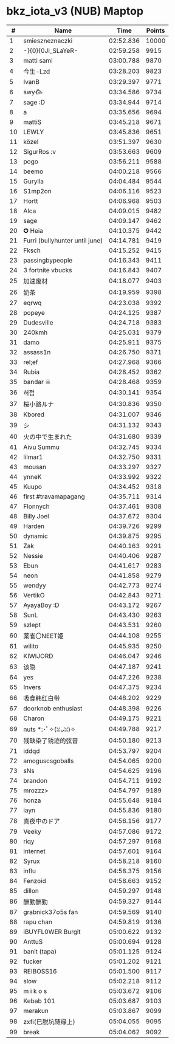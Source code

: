# bkz_iota_v3 (NUB) Maptop

|  # | Name | Time | Points |
|-------------- | -------------- | -------------- | -------------- | 
| 1 | smieszneznaczki | 02:52.836 | 10000 | 
| 2 | -}{0}{0JI_SLaYeR- | 02:59.258 | 9915 | 
| 3 | matti sami | 03:00.788 | 9870 | 
| 4 | 今生-Lzd | 03:28.203 | 9823 | 
| 5 | IvanB | 03:29.397 | 9771 | 
| 6 | swy𐂃 | 03:34.586 | 9734 | 
| 7 | sage :D | 03:34.944 | 9714 | 
| 8 | a | 03:35.656 | 9694 | 
| 9 | mattiS | 03:45.218 | 9671 | 
| 10 | LEWLY | 03:45.836 | 9651 | 
| 11 | közel | 03:51.397 | 9630 | 
| 12 | SigurRos :v | 03:53.663 | 9609 | 
| 13 | pogo | 03:56.211 | 9588 | 
| 14 | beemo | 04:00.218 | 9566 | 
| 15 | Gurylla | 04:04.484 | 9544 | 
| 16 | S1mp2on | 04:06.116 | 9523 | 
| 17 | Hortt | 04:06.968 | 9503 | 
| 18 | Alca | 04:09.015 | 9482 | 
| 19 | sage | 04:09.147 | 9462 | 
| 20 | ✪ Heia | 04:10.375 | 9442 | 
| 21 | Furri (bullyhunter until june) | 04:14.781 | 9419 | 
| 22 | Fksch | 04:15.252 | 9415 | 
| 23 | passingbypeople | 04:16.343 | 9411 | 
| 24 | 3 fortnite vbucks | 04:16.843 | 9407 | 
| 25 | 加速废材 | 04:18.077 | 9403 | 
| 26 | 奶茶 | 04:19.959 | 9398 | 
| 27 | eqrwq | 04:23.038 | 9392 | 
| 28 | popeye | 04:24.125 | 9387 | 
| 29 | Dudesville | 04:24.718 | 9383 | 
| 30 | 240kmh | 04:25.031 | 9379 | 
| 31 | damo | 04:25.911 | 9375 | 
| 32 | assass1n | 04:26.750 | 9371 | 
| 33 | rel;ef | 04:27.968 | 9366 | 
| 34 | Rubia | 04:28.452 | 9362 | 
| 35 | bandar ☠ | 04:28.468 | 9359 | 
| 36 | 허접 | 04:30.141 | 9354 | 
| 37 | 桜小路ルナ | 04:30.836 | 9350 | 
| 38 | Kbored | 04:31.007 | 9346 | 
| 39 | シ | 04:31.132 | 9343 | 
| 40 | 火の中で生まれた | 04:31.680 | 9339 | 
| 41 | Aivu Summu | 04:32.745 | 9334 | 
| 42 | lilmar1 | 04:32.750 | 9331 | 
| 43 | mousan | 04:33.297 | 9327 | 
| 44 | ynneK | 04:33.992 | 9322 | 
| 45 | Kuupo | 04:34.452 | 9318 | 
| 46 | first #travamapagang | 04:35.711 | 9314 | 
| 47 | Flonnych | 04:37.461 | 9308 | 
| 48 | Billy Joel | 04:37.672 | 9304 | 
| 49 | Harden | 04:39.726 | 9299 | 
| 50 | dynamic | 04:39.875 | 9295 | 
| 51 | Zak | 04:40.163 | 9291 | 
| 52 | Nessie | 04:40.406 | 9287 | 
| 53 | Ebun | 04:41.617 | 9283 | 
| 54 | neon | 04:41.858 | 9279 | 
| 55 | wendyy | 04:42.773 | 9274 | 
| 56 | VertikO | 04:42.843 | 9271 | 
| 57 | AyayaBoy :D | 04:43.172 | 9267 | 
| 58 | SunL | 04:43.430 | 9263 | 
| 59 | szlept | 04:43.531 | 9260 | 
| 60 | 薬雀〇NEET姬 | 04:44.108 | 9255 | 
| 61 | wilito | 04:45.935 | 9250 | 
| 62 | KIWIJORD | 04:46.047 | 9246 | 
| 63 | 该隐 | 04:47.187 | 9241 | 
| 64 | yes | 04:47.226 | 9238 | 
| 65 | Invers | 04:47.375 | 9234 | 
| 66 | 吸食韩红白带 | 04:48.202 | 9229 | 
| 67 | doorknob enthusiast | 04:48.398 | 9226 | 
| 68 | Charon | 04:49.175 | 9221 | 
| 69 | nuts *:･ﾟ✧(ꈍᴗꈍ)✧ | 04:49.788 | 9217 | 
| 70 | 残缺染了锈迹的弦音 | 04:50.180 | 9213 | 
| 71 | iddqd | 04:53.797 | 9204 | 
| 72 | amoguscsgoballs | 04:54.065 | 9200 | 
| 73 | sNs | 04:54.625 | 9196 | 
| 74 | brandon | 04:54.711 | 9192 | 
| 75 | mrozzz> | 04:54.797 | 9189 | 
| 76 | honza | 04:55.648 | 9184 | 
| 77 | iayn | 04:55.836 | 9180 | 
| 78 | 真夜中のドア | 04:56.156 | 9177 | 
| 79 | Veeky | 04:57.086 | 9172 | 
| 80 | riqy | 04:57.297 | 9168 | 
| 81 | internet | 04:57.601 | 9164 | 
| 82 | Syrux | 04:58.218 | 9160 | 
| 83 | influ | 04:58.375 | 9156 | 
| 84 | Fenzoid | 04:58.663 | 9152 | 
| 85 | dillon | 04:59.297 | 9148 | 
| 86 | 酬勤酬勤 | 04:59.327 | 9144 | 
| 87 | grabnick37o5s fan | 04:59.569 | 9140 | 
| 88 | rapu chan | 04:59.819 | 9136 | 
| 89 | iBUYFL0WER Burgit | 05:00.622 | 9132 | 
| 90 | AnttuS | 05:00.694 | 9128 | 
| 91 | banit (tapa) | 05:01.125 | 9124 | 
| 92 | fucker | 05:01.202 | 9121 | 
| 93 | REIBOSS16 | 05:01.500 | 9117 | 
| 94 | slow | 05:02.218 | 9112 | 
| 95 | m i k o s | 05:03.672 | 9106 | 
| 96 | Kebab 101 | 05:03.687 | 9103 | 
| 97 | merakun | 05:03.867 | 9099 | 
| 98 | zxfi(已脱坑随缘上) | 05:04.055 | 9095 | 
| 99 | break | 05:04.062 | 9092 | 

